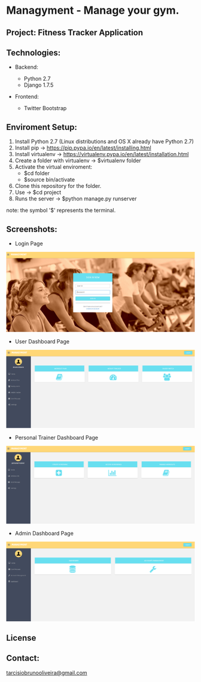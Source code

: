 # Managyment - Manage your gym.

Project: Fitness Tracker Application
------------

Technologies:
------------
  - Backend:
    - Python 2.7
    - Django 1.7.5
  
  - Frontend:
    - Twitter Bootstrap
    
Enviroment Setup:
------------
  1. Install Python 2.7 (Linux distributions and OS X already have Python 2.7)
  2. Install pip -> https://pip.pypa.io/en/latest/installing.html
  3. Install virtualenv -> https://virtualenv.pypa.io/en/latest/installation.html
  4. Create a folder with virtualenv -> $virtualenv folder
  5. Activate the virtual enviroment: 
      - $cd folder
      - $source bin/activate
  6. Clone this repository for the folder.
  7. Use -> $cd project
  8. Runs the server -> $python manage.py runserver

note: the symbol '$' represents the terminal.

Screenshots:
------------
  - Login Page
  
![alt text](screenshots/login.png "Login page")

  - User Dashboard Page
  
![alt text](screenshots/normal-user.png "User Dashboard Page")

  - Personal Trainer Dashboard Page
  
![alt text](screenshots/personal-trainer.png "Personal Trainer Dashboard Page")

  - Admin Dashboard Page
  
![alt text](screenshots/admin.png "Admin Dashboard Page")

License
------------

Contact:
------------

tarcisiobrunooliveira@gmail.com


